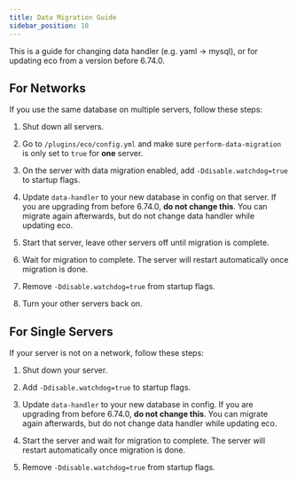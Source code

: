 ```yaml
---
title: Data Migration Guide
sidebar_position: 10
---
```


This is a guide for changing data handler (e.g. yaml -> mysql), or for updating eco from a version before 6.74.0.

## For Networks

If you use the same database on multiple servers, follow these steps:

1) Shut down all servers.

2) Go to `/plugins/eco/config.yml` and make sure `perform-data-migration` is only set to `true` for **one** server.

3) On the server with data migration enabled, add `-Ddisable.watchdog=true` to startup flags.

4) Update `data-handler` to your new database in config on that server. If you are upgrading from before 6.74.0, **do not change this**. You can migrate again afterwards, but do not change data handler while updating eco.

5) Start that server, leave other servers off until migration is complete.

6) Wait for migration to complete. The server will restart automatically once migration is done.

7) Remove `-Ddisable.watchdog=true` from startup flags.

8) Turn your other servers back on.

## For Single Servers

If your server is not on a network, follow these steps:

1) Shut down your server.

2) Add `-Ddisable.watchdog=true` to startup flags.

3) Update `data-handler` to your new database in config. If you are upgrading from before 6.74.0, **do not change this**. You can migrate again afterwards, but do not change data handler while updating eco.

4) Start the server and wait for migration to complete. The server will restart automatically once migration is done.

5) Remove `-Ddisable.watchdog=true` from startup flags.
